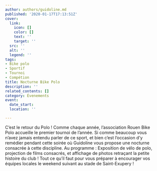 ```yaml
---
author: authors/guidoline.md
published: '2020-01-17T17:13:51Z'
cover:
  link:
    icon: []
    color: []
    text: ''
    target: ''
  src: ''
  alt: ''
  legend: ''
tags:
- Bike polo
- Sportif
- Tournoi
- Compétion
title: Nocturne Bike Polo
description: ''
related_contents: []
category: Évenements
event:
  date_start: 
  location: ''

---
```

  
C’est le retour du Polo ! Comme chaque année, l’association Rouen Bike Polo accueille le premier tournoi de l’année. Si comme beaucoup vous n’avez jamais entendu parler de ce sport, et bien c’est l’occasion d’y remédier pendant cette soirée où Guidoline vous propose une nocturne consacrée à cette discipline. Au programme : Exposition de vélo de polo, projection de films consacrés, et affichage de photos retraçant la petite histoire du club ! Tout ce qu’il faut pour vous préparer à encourager vos équipes locales le weekend suivant au stade de Saint-Exupery !